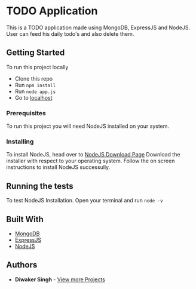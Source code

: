 # TODO Application

This is a TODO application made using MongoDB, ExpressJS and NodeJS. User can feed his daily todo's and also delete them.

## Getting Started

To run this project locally
* Clone this repo
* Run ```npm install```
* Run ```node app.js```
* Go to [localhost](http://localhost:3000)

### Prerequisites

To run this project you will need NodeJS installed on your system.

### Installing

To install NodeJS, head over to [NodeJS Download Page](https://nodejs.org/en/download/)
Download the installer with respect to your operating system.
Follow the on screen instructions to install NodeJS successully.

## Running the tests

To test NodeJS Installation. Open your terminal and run ```node -v```

## Built With

* [MongoDB](https://www.mongodb.com/)
* [ExpressJS](https://expressjs.com/)
* [NodeJS](https://nodejs.org/en/)

## Authors

* **Diwaker Singh** - [View more Projects](https://github.com/diwakersingh2000?tab=repositories)